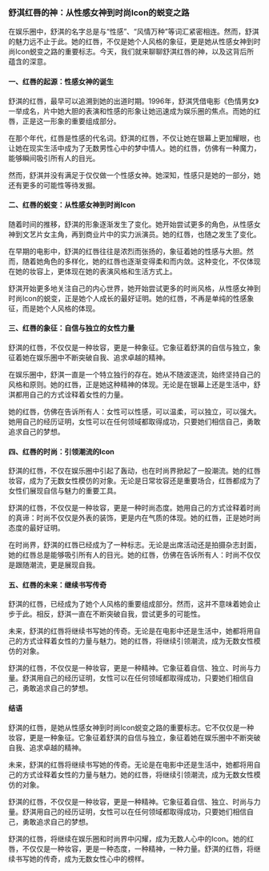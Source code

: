 ### 舒淇红唇的神：从性感女神到时尚Icon的蜕变之路

在娱乐圈中，舒淇的名字总是与“性感”、“风情万种”等词汇紧密相连。然而，舒淇的魅力远不止于此。她的红唇，不仅是她个人风格的象征，更是她从性感女神到时尚Icon蜕变之路的重要标志。今天，我们就来聊聊舒淇红唇的神，以及这背后所蕴含的深意。

#### 一、红唇的起源：性感女神的诞生

舒淇的红唇，最早可以追溯到她的出道时期。1996年，舒淇凭借电影《色情男女》一举成名，片中她大胆的表演和性感的形象让她迅速成为娱乐圈的焦点。而她的红唇，正是这一形象的重要组成部分。

在那个年代，红唇是性感的代名词。舒淇的红唇，不仅让她在银幕上更加耀眼，也让她在现实生活中成为了无数男性心中的梦中情人。她的红唇，仿佛有一种魔力，能够瞬间吸引所有人的目光。

然而，舒淇并没有满足于仅仅做一个性感女神。她深知，性感只是她的一部分，她还有更多的可能性等待发掘。

#### 二、红唇的蜕变：从性感女神到时尚Icon

随着时间的推移，舒淇的形象逐渐发生了变化。她开始尝试更多的角色，从性感女神到文艺片女主角，再到商业片中的实力派演员。她的红唇，也随之发生了变化。

在早期的电影中，舒淇的红唇往往是浓烈而张扬的，象征着她的性感与大胆。然而，随着她角色的多样化，她的红唇也逐渐变得柔和而内敛。这种变化，不仅体现在她的妆容上，更体现在她的表演风格和生活方式上。

舒淇开始更多地关注自己的内心世界，她开始尝试更多的时尚风格，从性感女神到时尚Icon的蜕变，正是她个人成长的最好证明。她的红唇，不再是单纯的性感象征，而是她个人风格的体现。

#### 三、红唇的象征：自信与独立的女性力量

舒淇的红唇，不仅仅是一种妆容，更是一种象征。它象征着舒淇的自信与独立，象征着她在娱乐圈中不断突破自我、追求卓越的精神。

在娱乐圈中，舒淇一直是一个特立独行的存在。她从不随波逐流，始终坚持自己的风格和原则。她的红唇，正是她这种精神的体现。无论是在银幕上还是生活中，舒淇都用自己的方式诠释着女性的力量。

她的红唇，仿佛在告诉所有人：女性可以性感，可以温柔，可以独立，可以强大。她用自己的经历证明，女性可以在任何领域都取得成功，只要她们相信自己，勇敢追求自己的梦想。

#### 四、红唇的时尚：引领潮流的Icon

舒淇的红唇，不仅在娱乐圈中引起了轰动，也在时尚界掀起了一股潮流。她的红唇妆容，成为了无数女性模仿的对象。无论是日常妆容还是重要场合，红唇都成为了女性们展现自信与魅力的重要工具。

舒淇的红唇，不仅仅是一种妆容，更是一种时尚态度。她用自己的方式诠释着时尚的真谛：时尚不仅仅是外表的装饰，更是内在气质的体现。她的红唇，正是她时尚态度的最好证明。

在时尚界，舒淇的红唇已经成为了一种标志。无论是出席活动还是拍摄杂志封面，她的红唇总是能够吸引所有人的目光。她的红唇，仿佛在告诉所有人：时尚不仅仅是跟随潮流，更是展现自我。

#### 五、红唇的未来：继续书写传奇

舒淇的红唇，已经成为了她个人风格的重要组成部分。然而，这并不意味着她会止步于此。相反，舒淇一直在不断突破自我，尝试更多的可能性。

未来，舒淇的红唇将继续书写她的传奇。无论是在电影中还是生活中，她都将用自己的方式诠释着女性的力量与魅力。她的红唇，将继续引领潮流，成为无数女性模仿的对象。

舒淇的红唇，不仅仅是一种妆容，更是一种精神。它象征着自信、独立、时尚与力量。舒淇用自己的经历证明，女性可以在任何领域都取得成功，只要她们相信自己，勇敢追求自己的梦想。

#### 结语

舒淇的红唇，是她从性感女神到时尚Icon蜕变之路的重要标志。它不仅仅是一种妆容，更是一种象征。它象征着舒淇的自信与独立，象征着她在娱乐圈中不断突破自我、追求卓越的精神。

未来，舒淇的红唇将继续书写她的传奇。无论是在电影中还是生活中，她都将用自己的方式诠释着女性的力量与魅力。她的红唇，将继续引领潮流，成为无数女性模仿的对象。

舒淇的红唇，不仅仅是一种妆容，更是一种精神。它象征着自信、独立、时尚与力量。舒淇用自己的经历证明，女性可以在任何领域都取得成功，只要她们相信自己，勇敢追求自己的梦想。

舒淇的红唇，将继续在娱乐圈和时尚界中闪耀，成为无数人心中的Icon。她的红唇，不仅仅是一种妆容，更是一种态度，一种精神，一种力量。舒淇的红唇，将继续书写她的传奇，成为无数女性心中的榜样。